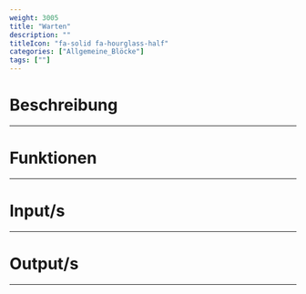 ```yaml
---
weight: 3005
title: "Warten"
description: ""
titleIcon: "fa-solid fa-hourglass-half"
categories: ["Allgemeine_Blöcke"]
tags: [""]
---
```



# Beschreibung
---

# Funktionen
---

# Input/s
---

# Output/s
---

